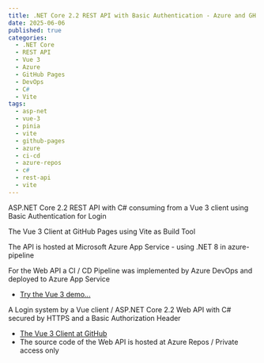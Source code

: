 ```yaml
---
title: .NET Core 2.2 REST API with Basic Authentication - Azure and GH Pages 
date: 2025-06-06
published: true
categories:
  - .NET Core
  - REST API
  - Vue 3
  - Azure
  - GitHub Pages
  - DevOps
  - C#
  - Vite  
tags:
  - asp-net
  - vue-3
  - pinia
  - vite
  - github-pages
  - azure
  - ci-cd
  - azure-repos
  - c#
  - rest-api
  - vite
---
```



ASP.NET Core 2.2 REST API with C# consuming from a Vue 3 client using Basic Authentication for Login

The Vue 3 Client at GitHub Pages using Vite as Build Tool

The API is hosted at Microsoft Azure App Service - using .NET 8  in azure-pipeline

For the Web API a CI / CD Pipeline was implemented by Azure DevOps and deployed to Azure App Service

<ul>
<li>
<a href="https://persteenolsen.github.io/vue-3-basic-auth-gh-pages-client/" target="_blank" title="Basic Authentication by Vue 3">Try the Vue 3 demo...</a>
</li>

</ul>

<p>A Login system by a Vue client / ASP.NET Core 2.2 Web API with C# secured by HTTPS and a Basic Authorization Header</p>

<ul>

<li><a href="https://github.com/persteenolsen/vue-3-basic-auth-gh-pages-client" target="_blank">The Vue 3 Client at GitHub</a></li>
<li>The source code of the Web API is hosted at Azure Repos / Private access only</li>
</ul>
